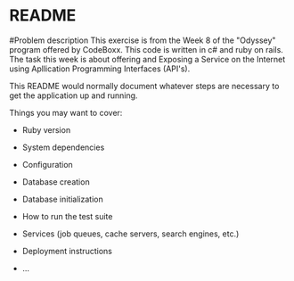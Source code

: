 # README

#Problem description This exercise is from the Week 8 of the "Odyssey" program offered by CodeBoxx. This code is written in c# and ruby on rails. The task this week is about offering and Exposing a Service on the Internet using Apllication Programming Interfaces (API's).

This README would normally document whatever steps are necessary to get the
application up and running.

Things you may want to cover:

* Ruby version

* System dependencies

* Configuration

* Database creation

* Database initialization

* How to run the test suite

* Services (job queues, cache servers, search engines, etc.)

* Deployment instructions

* ...
